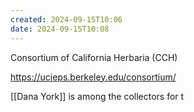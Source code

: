 ```yaml
---
created: 2024-09-15T10:06
date: 2024-09-15T10:08
---
```

Consortium of California Herbaria (CCH)

https://ucjeps.berkeley.edu/consortium/

[[Dana York]] is among the collectors for t
